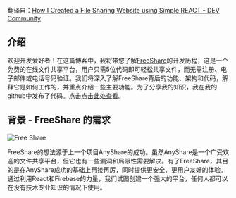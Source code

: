 翻译自：[How I Created a File Sharing Website using Simple REACT - DEV Community](https://dev.to/varshithvhegde/how-i-created-a-file-sharing-website-using-simple-react-41f)



## 介绍



欢迎开发爱好者！在这篇博客中，我将带您了解[FreeShare](https://freeshare.vercel.app/)的开发历程，这是一个免费的在线文件共享平台，用户只需5位代码即可轻松共享文件，而无需注册、电子邮件或电话号码验证。我们将深入了解FreeShare背后的功能、架构和代码，解释它是如何工作的，并重点介绍一些主要功能。为了分享我的知识，我在我的github中发布了代码。点击[点击此处查看](https://github.com/Varshithvhegde/FreeShare/)。



## 背景 - FreeShare 的需求



![Free Share](https://res.cloudinary.com/practicaldev/image/fetch/s--PFf1Akn0--/c_limit%2Cf_auto%2Cfl_progressive%2Cq_auto%2Cw_800/https://dev-to-uploads.s3.amazonaws.com/uploads/articles/gavt9liitpwkoe9lvcc7.png)

FreeShare的想法源于上一个项目AnyShare的成功。虽然AnyShare是一个广受欢迎的文件共享平台，但它也有一些漏洞和局限性需要解决。有了FreeShare，其目的是在AnyShare成功的基础上再接再厉，同时提供更安全、更用户友好的体验。通过利用React和Firebase的力量，我们试图创建一个强大的平台，任何人都可以在没有技术专业知识的情况下使用。




